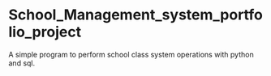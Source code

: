 # School_Management_system_portfolio_project
A simple program to perform school class system operations with python and sql.
